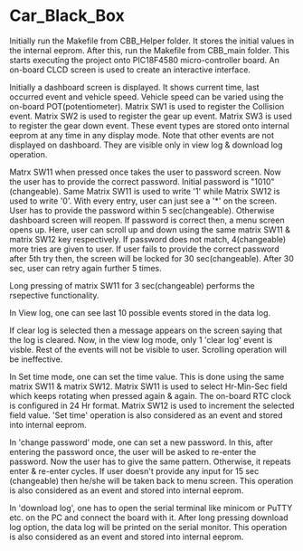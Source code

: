 # Car_Black_Box

Initially run the Makefile from CBB_Helper folder.
It stores the initial values in the internal eeprom.
After this, run the Makefile from CBB_main folder.
This starts executing the project onto PIC18F4580 micro-controller board. An on-board CLCD screen is used to create an interactive interface.

Initially a dashboard screen is displayed. It shows current time, last occurred event and vehicle speed. Vehicle speed can be varied using the on-board POT(potentiometer).
Matrix SW1 is used to register the Collision event.
Matrix SW2 is used to register the gear up event.
Matrix SW3 is used to register the gear down event.
These event types are stored onto internal eeprom at any time in any display mode. Note that other events are not displayed on dashboard. They are visible only in view log & download log operation.

Matrx SW11 when pressed once takes the user to password screen. Now the user has to provide the correct password. Initial password is "1010"(changeable). Same Matrix SW11 is used to write '1' while Matrix SW12 is used to write '0'. With every entry, user can just see a '*' on the screen. User has to provide the password within 5 sec(changeable). Otherwise dashboard screen will reopen. If password is correct then, a menu screen opens up. Here, user can scroll up and down using the same matrix SW11 & matrix SW12 key respectively.
If password does not match, 4(changeable) more tries are given to user. If user fails to provide the correct password after 5th try then, the screen will be locked for 30 sec(changeable). After 30 sec, user can retry again further 5 times.

Long pressing of matrix SW11 for 3 sec(changeable) performs the rsepective functionality.

In View log, one can see last 10 possible events stored in the data log.

If clear log is selected then a message appears on the screen saying that the log is cleared. Now, in the view log mode, only 1 'clear log' event is visble. Rest of the events will not be visible to user. Scrolling operation will be ineffective.

In Set time mode, one can set the time value. This is done using the same matrix SW11 & matrix SW12. Matrix SW11 is used to select Hr-Min-Sec field which keeps rotating when pressed again & again. The on-board RTC clock is configured in 24 Hr format. Matrix SW12 is used to increment the selected field value. 'Set time' operation is also considered as an event and stored into internal eeprom.

In 'change password' mode, one can set a new password. In this, after entering the password once, the user will be asked to re-enter the password. Now the user has to give the same pattern. Otherwise, it repeats enter & re-enter cycles. If user doesn't provide any input for 15 sec (changeable) then he/she will be taken back to menu screen. This operation is also considered as an event and stored into internal eeprom.

In 'download log', one has to open the serial terminal like minicom or PuTTY etc. on the PC and connect the board with it. After long pressing download log option, the data log will be printed on the serial monitor. This operation is also considered as an event and stored into internal eeprom.
